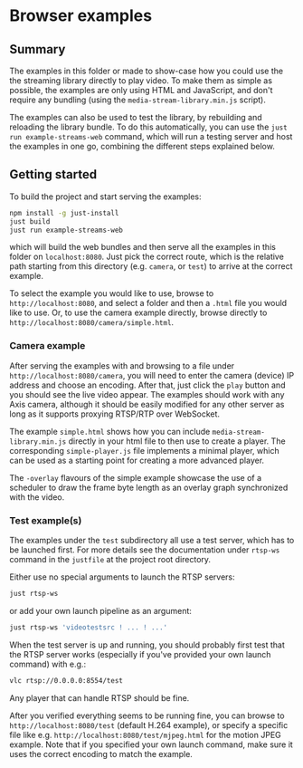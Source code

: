 # Browser examples

## Summary

The examples in this folder or made to show-case how you could use the the
streaming library directly to play video. To make them as simple as possible,
the examples are only using HTML and JavaScript, and don't require any bundling
(using the `media-stream-library.min.js` script).

The examples can also be used to test the library, by rebuilding and reloading
the library bundle. To do this automatically, you can use the `just run
example-streams-web` command, which will run a testing server and host the
examples in one go, combining the different steps explained below.

## Getting started

To build the project and start serving the examples:

```sh
npm install -g just-install
just build
just run example-streams-web
```

which will build the web bundles and then serve all the examples in this
folder on `localhost:8080`. Just pick the correct route, which is the relative
path starting from this directory (e.g. `camera`, or `test`) to arrive at the
correct example.

To select the example you would like to use, browse to `http://localhost:8080`,
and select a folder and then a `.html` file you would like to use. Or, to use
the camera example directly, browse directly to
`http://localhost:8080/camera/simple.html`.

### Camera example

After serving the examples with and browsing to a file under
`http://localhost:8080/camera`, you will need to enter the camera (device) IP
address and choose an encoding. After that, just click the `play` button and
you should see the live video appear. The examples should work with any Axis
camera, although it should be easily modified for any other server as long as
it supports proxying RTSP/RTP over WebSocket.

The example `simple.html` shows how you can include `media-stream-library.min.js`
directly in your html file to then use to create a player.
The corresponding `simple-player.js` file implements a minimal player,
which can be used as a starting point for creating a more advanced player.

The `-overlay` flavours of the simple example showcase the use of a scheduler
to draw the frame byte length as an overlay graph synchronized with the video.

### Test example(s)

The examples under the `test` subdirectory all use a test server, which has to
be launched first. For more details see the documentation under `rtsp-ws`
command in the `justfile` at the project root directory.

Either use no special arguments to launch the RTSP servers:

```sh
just rtsp-ws
```

or add your own launch pipeline as an argument:

```sh
just rtsp-ws 'videotestsrc ! ... ! ...'
```

When the test server is up and running, you should probably first test that the
RTSP server works (especially if you've provided your own launch command) with
e.g.:

```sh
vlc rtsp://0.0.0.0:8554/test
```

Any player that can handle RTSP should be fine.

After you verified everything seems to be running fine, you can browse to
`http://localhost:8080/test` (default H.264 example), or specify a specific
file like e.g. `http://localhost:8080/test/mjpeg.html` for the motion JPEG
example. Note that if you specified your own launch command, make sure it uses
the correct encoding to match the example.
